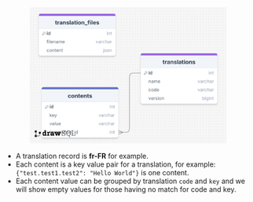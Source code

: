 <div align="center">
    <img src="erd/erd_1.png" alt="erd" width="400" height="auto" />
</div>

- A translation record is **fr-FR** for example.
- Each content is a key value pair for a translation, for example: <br />
`{"test.test1.test2": "Hello World"}` is one content.
- Each content value can be grouped by translation `code` and `key` and we will show empty values for those having no match for code and key.